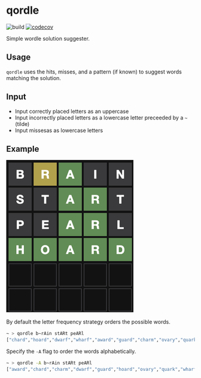 # qordle

![build](https://github.com/bzimmer/qordle/actions/workflows/build.yaml/badge.svg)
[![codecov](https://codecov.io/gh/bzimmer/qordle/branch/main/graph/badge.svg?token=8L0KXGSM9N)](https://codecov.io/gh/bzimmer/qordle)

Simple wordle solution suggester.

## Usage

`qordle` uses the hits, misses, and a pattern (if known) to suggest words matching the solution.

## Input

* Input correctly placed letters as an uppercase
* Input incorrectly placed letters as a lowercase letter preceeded by a `~` (tilde)
* Input missesas as lowercase letters

## Example

![Screenshot](screenshot.png)

By default the letter frequency strategy orders the possible words.

```sh
~ > qordle b~rAin stARt peARl
["chard","hoard","dwarf","wharf","award","guard","charm","ovary","quark"]
```

Specify the `-A` flag to order the words alphabetically.

```sh
~ > qordle -A b~rAin stARt peARl
["award","chard","charm","dwarf","guard","hoard","ovary","quark","wharf"]
```
